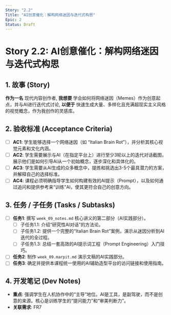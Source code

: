 ```yaml
---
Story: "2.2"
Title: "AI创意催化：解构网络迷因与迭代式构思"
Epic: 2
Status: Draft
---
```


# Story 2.2: AI创意催化：解构网络迷因与迭代式构思

## 1. 故事 (Story)

**作为一名** 现代内容创作者,
**我想要** 学会如何将网络迷因（Memes）作为创意起点，并与AI进行迭代式讨论,
**以便于** 快速生成大量、多样化且充满超现实主义风格的视觉概念，作为我创作的灵感库。

## 2. 验收标准 (Acceptance Criteria)

-   [ ] **AC1**: 学生能够选择一个网络迷因（如 “Italian Brain Rot”），并分析其核心视觉元素和文化内涵。
-   [ ] **AC2**: 学生需要展示与AI（在指定平台上）进行至少3轮以上的迭代对话截图，展示他们是如何引导AI从一个初始概念，逐步深化和具体化的。
-   [ ] **AC3**: 学生需要从AI生成的众多概念中，提炼和挑选出3-5个最具潜力的方案，并解释自己的选择标准。
-   [ ] **AC4**: 课程必须明确指导学生如何构建有效的AI提示（Prompt），以及如何通过追问和提供参考来“训练”AI，使其更符合自己的创意方向。

## 3. 任务 / 子任务 (Tasks / Subtasks)

-   [ ] **任务1**: 撰写 `week_09_notes.md` 核心讲义的第二部分（AI实践部分）。
    -   [ ] 子任务1.1: 介绍“研究性AI对话”的方法论。
    -   [ ] 子任务1.2: 提供一个完整的“Italian Brain Rot”案例，演示从迷因分析到AI迭代的全过程。
    -   [ ] 子任务1.3: 总结一套高效的AI提示词工程（Prompt Engineering）入门技巧。
-   [ ] **任务2**: 制作 `week_09.marpit.md` 演示文稿的AI实践部分。
-   [ ] **任务3**: 确定并提供本课程统一使用的AI辅助造型平台的访问链接和使用指南。

## 4. 开发笔记 (Dev Notes)

-   **重点**: 强调学生在人机协作中的“主导”地位。AI是工具，是副驾驶，而不是创意的来源。核心是训练学生的“提问能力”和“审美判断力”。
-   **关联需求**: FR7
